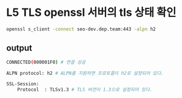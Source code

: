 # L5 TLS openssl 서버의 tls 상태 확인

```sh
openssl s_client -connect seo-dev.dep.team:443 -alpn h2
```

## output

```sh
CONNECTED(000001F0) # 연결 성공

ALPN protocol: h2 # ALPN를 지원하면 프로토콜이 h2로 설정되어 있다.

SSL-Session:
    Protocol  : TLSv1.3 # TLS 버전이 1.3으로 설정되어 있다.
```
